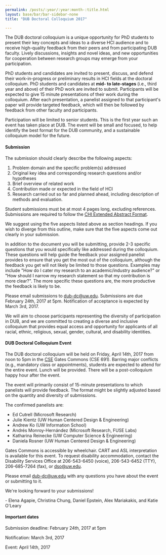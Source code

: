 ```yaml
---
permalink: /posts/:year/:year:month-:title.html
layout: base/bar/bar-sidebar-none
title: "DUB Doctoral Colloquium 2017"

---
```


<div class="row" style="margin-bottom: 15px">
  <div class="col-md-8" markdown="block">
The DUB doctoral colloquium is a unique opportunity for PhD students to present their key concepts and ideas to a diverse HCI audience and to receive high-quality feedback from their peers and from participating DUB faculty. Lively discussions, insights and novel ideas, and new opportunities for cooperation between research groups may emerge from your participation.

PhD students and candidates are invited to present, discuss, and defend their work-in-progress or preliminary results in HCI fields at the doctoral colloquium. PhD students and candidates at <strong> mid- to late-stages </strong> (i.e., third year and above) of their PhD work are invited to submit. Participants will be expected to give 15 minute presentations of their work during the colloquium. After each presentation, a panelist assigned to that participant's paper will provide targeted feedback, which will then be followed by feedback from other faculty and participants.
   
Participation will be limited to senior students. This is the first year such an event has taken place at DUB. The event will be small and focused, to help identify the best format for the DUB community, and a sustainable colloquium model for the future. 

<h4> Submission </h4>

The submission should clearly describe the following aspects:

1. Problem domain and the specific problem(s) addressed
2. Original key idea and corresponding research questions and/or hypotheses
3. Brief overview of related work
4. Contribution made or expected in the field of HCI
5. Research carried out so far and planned ahead, including description of methods and evaluation.

Student submissions must be at most 4 pages long, excluding references. Submissions are required to follow the <a href="//chi2017.acm.org/submission-formats.html">CHI Extended Abstract Format</a>. 

We suggest using the five aspects listed above as section headings. If you wish to diverge from this outline, make sure that the five aspects come out clearly in your submission.

In addition to the document you will be submitting, provide 2-3 specific questions that you would specifically like addressed during the colloquium. These questions will help guide the feedback your assigned panelist provides to ensure that you get the most out of the colloquium, although the feedback you get will not likely be limited to those questions. Examples may include "How do I cater my research to an academic/industry audience?" or "How should I narrow my research statement so that my contribution is more clear?". The more specific these questions are, the more productive the feedback is likely to be.

Please email submissions to <a href="mailto:dub-dc@uw.edu">dub-dc@uw.edu</a>. Submissions are due February 24th, 2017 at 5pm. Notification of acceptance is expected by March 3rd, 2017.

We will aim to choose participants representing the diversity of participation in DUB, and we are committed to creating a diverse and inclusive colloquium that provides equal access and opportunity for applicants of all racial, ethnic, religious, sexual, gender, cultural, and disability identities.

<h4> DUB Doctoral Colloquium Event </h4>

The DUB doctoral colloquium will be held on Friday, April 14th, 2017 from noon to 5pm in the <a href="//www.washington.edu/maps/#!/cse">CSE</a> Gates Commons (CSE 691). Barring major conflicts (e.g., mandatory class or appointments), students are expected to attend for the entire event. Lunch will be provided. There will be a post-colloquium happy hour after the event.

The event will primarily consist of 15-minute presentations to which panelists will provide feedback. The format might be slightly adjusted based on the quantity and diversity of submissions.

The confirmed panelists are:
- Ed Cutrell (Microsoft Research)
- Julie Kientz (UW Human Centered Design & Engineering)
- Andrew Ko (UW Information School)
- Andrés Monroy-Hernández (Microsoft Research, FUSE Labs)
- Katharina Reinecke (UW Computer Science & Engineering)
- Daniela Rosner (UW Human Centered Design & Engineering)

Gates Commons is accessible by wheelchair. CART and ASL interpretation is available for this event. To request disability accommodation, contact the Disability Services Office at 206-543-6450 (voice), 206-543-6452 (TTY), 206-685-7264 (fax), or dso@uw.edu.

Please email <a href="mailto:dub-dc@uw.edu">dub-dc@uw.edu</a> with any questions you have about the event or submitting to it.

We're looking forward to your submissions!

\- Elena Agapie, Christina Chung, Daniel Epstein, Alex Mariakakis, and Katie O'Leary
  </div>
  <div class="col-md-4" markdown="block">
<h4> Important dates </h4>

Submission deadline: February 24th, 2017 at 5pm

Notification: March 3rd, 2017

Event: April 14th, 2017
  </div>
</div>


